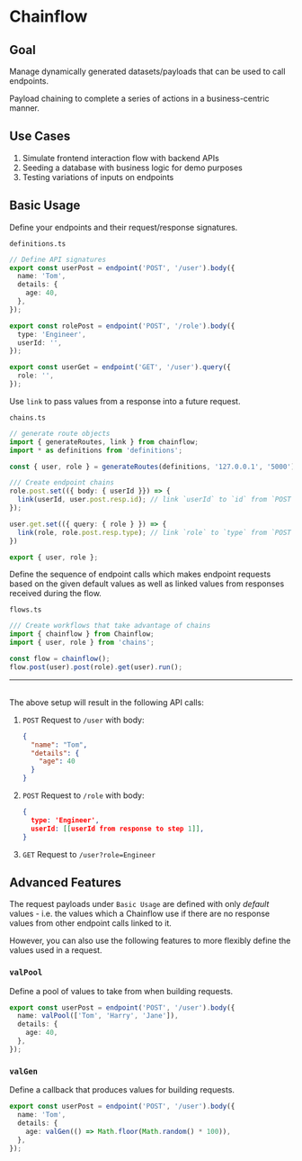 # Chainflow

## Goal

Manage dynamically generated datasets/payloads that can be used to call endpoints.

Payload chaining to complete a series of actions in a business-centric manner.

## Use Cases

1. Simulate frontend interaction flow with backend APIs
2. Seeding a database with business logic for demo purposes
3. Testing variations of inputs on endpoints

## Basic Usage

Define your endpoints and their request/response signatures.

`definitions.ts`

```typescript
// Define API signatures
export const userPost = endpoint('POST', '/user').body({
  name: 'Tom',
  details: {
    age: 40,
  },
});

export const rolePost = endpoint('POST', '/role').body({
  type: 'Engineer',
  userId: '',
});

export const userGet = endpoint('GET', '/user').query({
  role: '',
});
```

Use `link` to pass values from a response into a future request.

`chains.ts`

```typescript
// generate route objects
import { generateRoutes, link } from chainflow;
import * as definitions from 'definitions';

const { user, role } = generateRoutes(definitions, '127.0.0.1', '5000');

/// Create endpoint chains
role.post.set(({ body: { userId }}) => {
  link(userId, user.post.resp.id); // link `userId` to `id` from `POST /user` response
});

user.get.set(({ query: { role } }) => {
  link(role, role.post.resp.type); // link `role` to `type` from `POST /role` response
})

export { user, role };
```

Define the sequence of endpoint calls which makes endpoint requests based on the given default values as well as linked values from responses received during the flow.

`flows.ts`

```typescript
/// Create workflows that take advantage of chains
import { chainflow } from Chainflow;
import { user, role } from 'chains';

const flow = chainflow();
flow.post(user).post(role).get(user).run();
```

---

\
The above setup will result in the following API calls:

1. `POST` Request to `/user` with body:

   ```json
   {
     "name": "Tom",
     "details": {
       "age": 40
     }
   }
   ```

2. `POST` Request to `/role` with body:

   ```json
   {
     type: 'Engineer',
     userId: [[userId from response to step 1]],
   }
   ```

3. `GET` Request to `/user?role=Engineer`

## Advanced Features

The request payloads under `Basic Usage` are defined with only _default_ values - i.e. the values which a Chainflow use if there are no response values from other endpoint calls linked to it.

However, you can also use the following features to more flexibly define the values used in a request.

### `valPool`

Define a pool of values to take from when building requests.

```typescript
export const userPost = endpoint('POST', '/user').body({
  name: valPool(['Tom', 'Harry', 'Jane']),
  details: {
    age: 40,
  },
});
```

### `valGen`

Define a callback that produces values for building requests.

```typescript
export const userPost = endpoint('POST', '/user').body({
  name: 'Tom',
  details: {
    age: valGen(() => Math.floor(Math.random() * 100)),
  },
});
```
